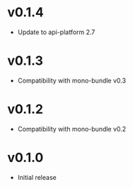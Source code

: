 # v0.1.4

* Update to api-platform 2.7

# v0.1.3

*  Compatibility with mono-bundle v0.3

# v0.1.2

*  Compatibility with mono-bundle v0.2

# v0.1.0

* Initial release
